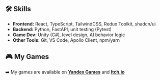 ## 🛠️ Skills

- **Frontend:** React, TypeScript, TailwindCSS, Redux Toolkit, shadcn/ui  
- **Backend:** Python, FastAPI, unit testing (Pytest)  
- **Game Dev:** Unity (C#), level design, AI behavior logic  
- **Other Tools:** Git, VS Code, Apollo Client, npm/yarn

## 🎮 My Games

➡️ My games are available on **[Yandex Games](https://yandex.ru/games/developer/77060)** and **[Itch.io](https://ahiehe.itch.io/)**

